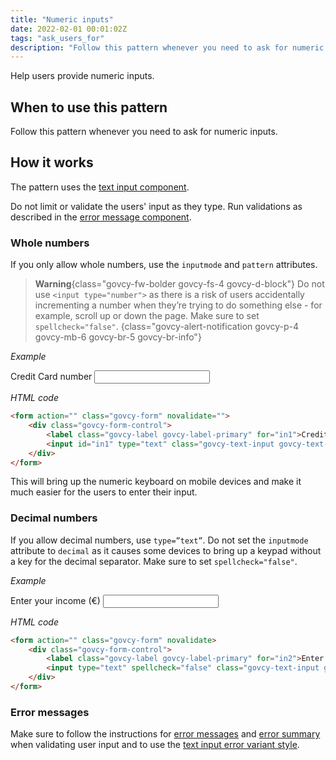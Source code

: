 ```yaml
---
title: "Numeric inputs"
date: 2022-02-01 00:01:02Z
tags: "ask_users_for"
description: "Follow this pattern whenever you need to ask for numeric inputs."
---
```

Help users provide numeric inputs. 

## When to use this pattern
Follow this pattern whenever you need to ask for numeric inputs.

## How it works
The pattern uses the [text input component](../../components/text_input/). 

Do not limit or validate the users' input as they type. Run validations as described in the [error message component](../../components/error_message/). 

### Whole numbers
If you only allow whole numbers, use the `inputmode` and `pattern` attributes. 

> **Warning**{class="govcy-fw-bolder govcy-fs-4 govcy-d-block"}
> Do not use `<input type="number">` as there is a risk of users accidentally incrementing a number when they’re trying to do something else - for example, scroll up or down the page. Make sure to set `spellcheck="false"`.
{class="govcy-alert-notification govcy-p-4 govcy-mb-6 govcy-br-5 govcy-br-info"}

*Example*
<div class="govcy-container govcy-p-4 govcy-br-1 govcy-br-standard govcy-mb-4">
<div class="govcy-form">
    <div class="govcy-form-control">
        <label class="govcy-label govcy-label-primary" for="in1">Credit Card number</label>
        <input id="in1" type="text" class="govcy-text-input govcy-text-input-char_20" spellcheck="false" pattern="[0-9]*" inputmode="numeric" >
    </div>
</div>
</div>

*HTML code*
```html
<form action="" class="govcy-form" novalidate="">
    <div class="govcy-form-control">
        <label class="govcy-label govcy-label-primary" for="in1">Credit Card number</label>
        <input id="in1" type="text" class="govcy-text-input govcy-text-input-char_20" spellcheck="false" pattern="[0-9]*" inputmode="numeric" >
    </div>
</form>
```

This will bring up the numeric keyboard on mobile devices and make it much easier for the users to enter their input. 

### Decimal numbers
If you allow decimal numbers, use `type=”text”`. Do not set the `inputmode` attribute to `decimal` as it causes some devices to bring up a keypad without a key for the decimal separator. Make sure to set `spellcheck="false"`.

*Example*
<div class="govcy-container govcy-p-4 govcy-br-1 govcy-br-standard govcy-mb-4">
<div class="govcy-form"> 
    <div class="govcy-form-control"> 
        <label class="govcy-label govcy-label-primary" for="in2">Enter your income (€)</label>  
        <input type="text" spellcheck="false" class="govcy-text-input govcy-text-input-char_20" id="in2">  
    </div> 
</div> 
</div>

*HTML code*
```html
<form action="" class="govcy-form" novalidate> 
    <div class="govcy-form-control"> 
        <label class="govcy-label govcy-label-primary" for="in2">Enter your income (€)</label>  
        <input type="text" spellcheck="false" class="govcy-text-input govcy-text-input-char_20" id="in2">  
    </div> 
</form> 
```

### Error messages
Make sure to follow the instructions for [error messages](../../components/error_message) and [error summary](../../components/error_summary) when validating user input and to use the [text input error variant style](../../components/text_input/#error-messages).